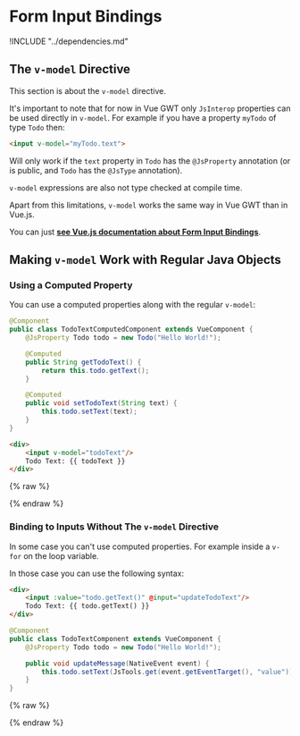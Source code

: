 # Form Input Bindings

!INCLUDE "../dependencies.md"

## The `v-model` Directive

This section is about the `v-model` directive.

It's important to note that for now in Vue GWT only `JsInterop` properties can be used directly in `v-model`.
For example if you have a property `myTodo` of type `Todo` then:
```html
<input v-model="myTodo.text">
```
Will only work if the `text` property in `Todo` has the `@JsProperty` annotation (or is public, and `Todo` has the `@JsType` annotation).

`v-model` expressions are also not type checked at compile time.

Apart from this limitations, `v-model` works the same way in Vue GWT than in Vue.js.

You can just **[see Vue.js documentation about Form Input Bindings](https://vuejs.org/v2/guide/forms.html)**.

## Making `v-model` Work with Regular Java Objects

### Using a Computed Property

You can use a computed properties along with the regular `v-model`:

```java
@Component
public class TodoTextComputedComponent extends VueComponent {
    @JsProperty Todo todo = new Todo("Hello World!");

    @Computed
    public String getTodoText() {
        return this.todo.getText();
    }

    @Computed
    public void setTodoText(String text) {
        this.todo.setText(text);
    }
}
```

```html
<div>
    <input v-model="todoText"/>
    Todo Text: {{ todoText }}
</div>
```

{% raw %}
<div class="example-container" data-name="todoTextComputedComponent">
    <span id="todoTextComputedComponent"></span>
</div>
{% endraw %}

### Binding to Inputs Without The `v-model` Directive

In some case you can't use computed properties.
For example inside a `v-for` on the loop variable.

In those case you can use the following syntax:

```html
<div>
    <input :value="todo.getText()" @input="updateTodoText"/>
    Todo Text: {{ todo.getText() }}
</div>
```

```java
@Component
public class TodoTextComponent extends VueComponent {
    @JsProperty Todo todo = new Todo("Hello World!");

    public void updateMessage(NativeEvent event) {
        this.todo.setText(JsTools.get(event.getEventTarget(), "value"));
    }
}
```

{% raw %}
<div class="example-container" data-name="todoTextComponent">
    <span id="todoTextComponent"></span>
</div>
{% endraw %}
